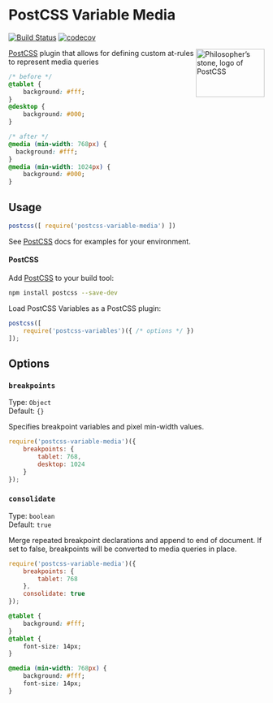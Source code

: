 # PostCSS Variable Media
[![Build Status](https://travis-ci.org/nathanhood/postcss-variable-media.svg?branch=master)](https://travis-ci.org/nathanhood/postcss-variable-media)
[![codecov](https://codecov.io/gh/nathanhood/postcss-variable-media/branch/master/graph/badge.svg)](https://codecov.io/gh/nathanhood/postcss-variable-media)

<img align="right" width="135" height="95" src="http://postcss.github.io/postcss/logo-leftp.png" title="Philosopher’s stone, logo of PostCSS">

[PostCSS] plugin that allows for defining custom at-rules to represent media queries

[PostCSS]: (https://github.com/postcss/postcss)

```css
/* before */
@tablet {
    background: #fff;
}
@desktop {
	background: #000;
}

/* after */
@media (min-width: 768px) {
  background: #fff;
}
@media (min-width: 1024px) {
	background: #000;
}
```

## Usage

```js
postcss([ require('postcss-variable-media') ])
```

See [PostCSS] docs for examples for your environment.

#### PostCSS

Add [PostCSS](https://github.com/postcss/postcss) to your build tool:

```bash
npm install postcss --save-dev
```

Load PostCSS Variables as a PostCSS plugin:

```js
postcss([
	require('postcss-variables')({ /* options */ })
]);
```

## Options

### `breakpoints`

Type: `Object`  
Default: `{}`

Specifies breakpoint variables and pixel min-width values.

```js
require('postcss-variable-media')({
	breakpoints: {
		tablet: 768,
		desktop: 1024
	}
});
```

### `consolidate`

Type: `boolean`  
Default: `true`

Merge repeated breakpoint declarations and append to end of document. If set to false, breakpoints will be converted to media queries in place.

```js
require('postcss-variable-media')({
	breakpoints: {
		tablet: 768
	},
	consolidate: true
});
```

```css
@tablet {
    background: #fff;
}
@tablet {
	font-size: 14px;
}
```

```css
@media (min-width: 768px) {
	background: #fff;
	font-size: 14px;
}
```